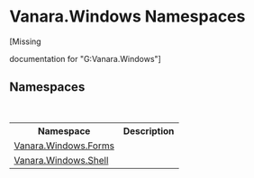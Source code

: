 # Vanara.Windows Namespaces
 

\[Missing <summary> documentation for "G:Vanara.Windows"\]


## Namespaces
&nbsp;<table><tr><th>Namespace</th><th>Description</th></tr><tr><td><a href="0dcf8092-e7d5-d55a-ff41-b9b32876f054">Vanara.Windows.Forms</a></td><td></td></tr><tr><td><a href="be182789-447d-1423-b31f-7fd1f1f04ab2">Vanara.Windows.Shell</a></td><td></td></tr></table>&nbsp;
